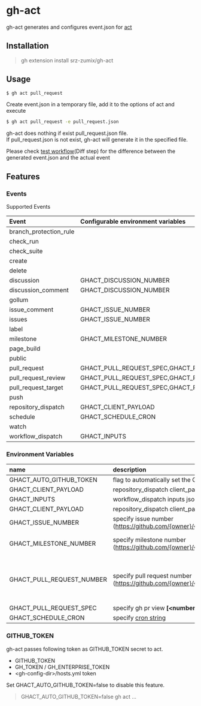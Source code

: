 # gh-act

gh-act generates and configures event.json for [act][]

## Installation

> gh extension install srz-zumix/gh-act

## Usage

```sh
$ gh act pull_request
```

Create event.json in a temporary file, add it to the options of act and execute

```sh
$ gh act pull_request -e pull_request.json
```

gh-act does nothing if exist pull_request.json file.  
If pull_request.json is not exist, gh-act will generate it in the specified file.

Please check [test workflow][](Diff step) for the difference between the generated event.json and the actual event

[act]:https://github.com/nektos/act
[test workflow]:https://github.com/srz-zumix/gh-act/actions/workflows/main.yml

## Features

### Events

Supported Events

| Event                  | Configurable environment variables |
|:-----------------------|:-----------------------------------|
| branch_protection_rule |
| check_run              |
| check_suite            |
| create                 |
| delete                 |
| discussion             | GHACT_DISCUSSION_NUMBER            |
| discussion_comment     | GHACT_DISCUSSION_NUMBER            |
| gollum                 |
| issue_comment          | GHACT_ISSUE_NUMBER                 |
| issues                 | GHACT_ISSUE_NUMBER                 |
| label                  |
| milestone              | GHACT_MILESTONE_NUMBER             |
| page_build             |
| public                 |
| pull_request           | GHACT_PULL_REQUEST_SPEC,GHACT_PULL_REQUEST_NUMBER |
| pull_request_review    | GHACT_PULL_REQUEST_SPEC,GHACT_PULL_REQUEST_NUMBER |
| pull_request_target    | GHACT_PULL_REQUEST_SPEC,GHACT_PULL_REQUEST_NUMBER |
| push                   |
| repository_dispatch    | GHACT_CLIENT_PAYLOAD               |
| schedule               | GHACT_SCHEDULE_CRON                |
| watch                  |
| workflow_dispatch      | GHACT_INPUTS                       |

### Environment Variables

| name                       | description                                                                            | default                |
|:---------------------------|:---------------------------------------------------------------------------------------|:-----------------------|
| GHACT_AUTO_GITHUB_TOKEN    | flag to automatically set the GITHUB_TOKEN secret                                      | true                   |
| GHACT_CLIENT_PAYLOAD       | repository_dispatch client_payload json string                                         | null                   |
| GHACT_INPUTS               | workflow_dispatch inputs json string                                                   | null                   |
| GHACT_CLIENT_PAYLOAD       | repository_dispatch client_payload json string                                         | null                   |
| GHACT_ISSUE_NUMBER         | specify issue number (https://github.com/{owner}/{repo}/issues/{__number__})           | last issue number      |
| GHACT_MILESTONE_NUMBER     | specify milestone number (https://github.com/{owner}/{repo}/milestone/{__number__})    | last milestone number  |
| GHACT_PULL_REQUEST_NUMBER  | specify pull request number (https://github.com/{owner}/{repo}/pull/{__number__})      | gh pr view --json number --jq .number |
| GHACT_PULL_REQUEST_SPEC    | specify gh pr view __[\<number\> \| \<url\> \| \<branch\>]__                           | |
| GHACT_SCHEDULE_CRON        | specify [cron string][]                                                                | 0 0 * * *              |

### GITHUB_TOKEN

gh-act passes following token as GITHUB_TOKEN secret to act.

* GITHUB_TOKEN
* GH_TOKEN / GH_ENTERPRISE_TOKEN
* \<gh-config-dir\>/hosts.yml token

Set GHACT_AUTO_GITHUB_TOKEN=false to disable this feature.

> GHACT_AUTO_GITHUB_TOKEN=false gh act ...

[cron string]:https://pubs.opengroup.org/onlinepubs/9699919799/utilities/crontab.html#tag_20_25_07
